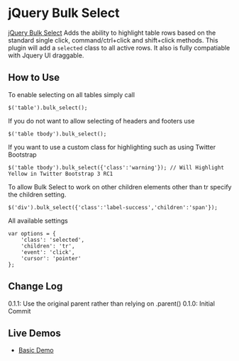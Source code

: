 # jQuery Bulk Select

[jQuery Bulk Select](http://github.com/evulse/bulkselect) Adds the ability to highlight table rows based on the standard single click, command/ctrl+click and shift+click methods. This plugin will add a `selected` class to all active rows. It also is fully compatiable with Jquery UI draggable.

## How to Use

To enable selecting on all tables simply call

    $('table').bulk_select();

If you do not want to allow selecting of headers and footers use

    $('table tbody').bulk_select();

If you want to use a custom class for highlighting such as using Twitter Bootstrap

    $('table tbody').bulk_select({'class':'warning'}); // Will Highlight Yellow in Twitter Bootstrap 3 RC1

To allow Bulk Select to work on other children elements other than tr specify the children setting.

    $('div').bulk_select({'class':'label-success','children':'span'});

All available settings

    var options = {
        'class': 'selected',
        'children': 'tr',
        'event': 'click',
        'cursor': 'pointer'
    };

## Change Log

0.1.1: Use the original parent rather than relying on .parent()
0.1.0: Initial Commit


## Live Demos
*    [Basic Demo](http://evulse.github.io/bulkselect "jQuery Bulk Select - Demo")

